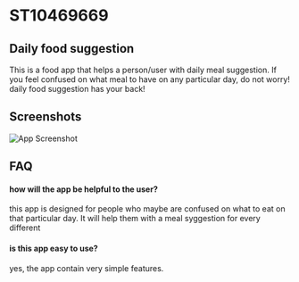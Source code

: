 
# ST10469669
## Daily food suggestion

 This is a food app that helps a person/user with daily meal suggestion. If you feel confused on what meal to have on any particular day, do not worry! daily food suggestion has your back!


## Screenshots

![App Screenshot](https://via.placeholder.com/468x300?text=App+Screenshot+Here)


## FAQ

#### how will the app be helpful to the user?
this app is designed for people who maybe are confused on what to eat on that particular day. It will help them with a meal syggestion for every different



####  is this app easy to use?
yes,  the app contain very simple features.



